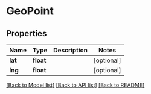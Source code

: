 # GeoPoint

## Properties
Name | Type | Description | Notes
------------ | ------------- | ------------- | -------------
**lat** | **float** |  | [optional] 
**lng** | **float** |  | [optional] 

[[Back to Model list]](../README.md#documentation-for-models) [[Back to API list]](../README.md#documentation-for-api-endpoints) [[Back to README]](../README.md)


